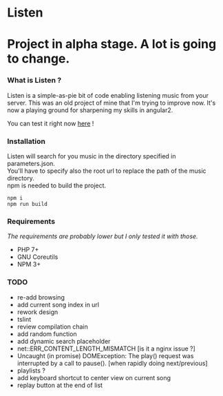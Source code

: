 Listen
======

# Project in alpha stage. A lot is going to change.

### What is Listen ?
Listen is a simple-as-pie bit of code enabling listening music from your server.
This was an old project of mine that I'm trying to improve now.
It's now a playing ground for sharpening my skills in angular2.

You can test it right now [here](http://nibou.eu/listen) !

### Installation

Listen will search for you music in the directory specified in parameters.json.  
You'll have to specify also the root url to replace the path of the music directory.  
npm is needed to build the project.
```
npm i
npm run build
```

### Requirements
_The requirements are probably lower but I only tested it with those._
- PHP 7+
- GNU Coreutils
- NPM 3+

### TODO
- re-add browsing
- add current song index in url
- rework design
- tslint
- review compilation chain
- add random function
- add dynamic search placeholder
- net::ERR_CONTENT_LENGTH_MISMATCH [is it a nginx issue ?]
- Uncaught (in promise) DOMException: The play() request was interrupted by a call to pause(). [when rapidly doing next/previous]
- playlists ?
- add keyboard shortcut to center view on current song
- replay button at the end of list

